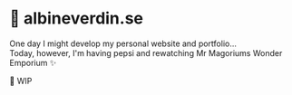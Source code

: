 # 🧸 albineverdin.se

One day I might develop my personal website and portfolio...<br>
Today, however, I'm having pepsi and rewatching Mr Magoriums Wonder Emporium ✨

💌 WIP

